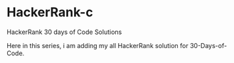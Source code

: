 # HackerRank-c
HackerRank 30 days of Code Solutions

Here in this series, i am adding my all HackerRank solution for 30-Days-of-Code.

